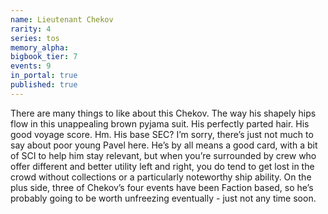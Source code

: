 ```yaml
---
name: Lieutenant Chekov
rarity: 4
series: tos
memory_alpha:
bigbook_tier: 7
events: 9
in_portal: true
published: true
---
```


There are many things to like about this Chekov. The way his shapely hips flow in this unappealing brown pyjama suit. His perfectly parted hair. His good voyage score. Hm. His base SEC? I’m sorry, there’s just not much to say about poor young Pavel here. He’s by all means a good card, with a bit of SCI to help him stay relevant, but when you’re surrounded by crew who offer different and better utility left and right, you do tend to get lost in the crowd without collections or a particularly noteworthy ship ability. On the plus side, three of Chekov’s four events have been Faction based, so he’s probably going to be worth unfreezing eventually - just not any time soon.
